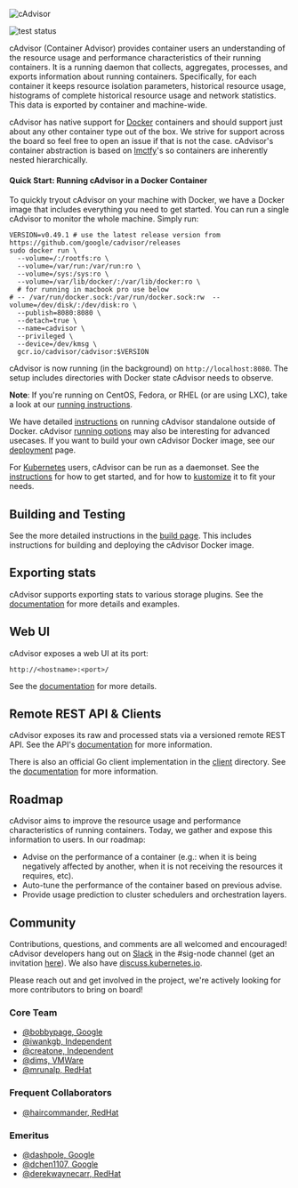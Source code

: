 ![cAdvisor](logo.png "cAdvisor")

![test status](https://github.com/google/cadvisor/workflows/Test/badge.svg)

cAdvisor (Container Advisor) provides container users an understanding of the resource usage and performance characteristics of their running containers. It is a running daemon that collects, aggregates, processes, and exports information about running containers. Specifically, for each container it keeps resource isolation parameters, historical resource usage, histograms of complete historical resource usage and network statistics. This data is exported by container and machine-wide.

cAdvisor has native support for [Docker](https://github.com/docker/docker) containers and should support just about any other container type out of the box. We strive for support across the board so feel free to open an issue if that is not the case. cAdvisor's container abstraction is based on [lmctfy](https://github.com/google/lmctfy)'s so containers are inherently nested hierarchically.

#### Quick Start: Running cAdvisor in a Docker Container

To quickly tryout cAdvisor on your machine with Docker, we have a Docker image that includes everything you need to get started. You can run a single cAdvisor to monitor the whole machine. Simply run:

```
VERSION=v0.49.1 # use the latest release version from https://github.com/google/cadvisor/releases
sudo docker run \
  --volume=/:/rootfs:ro \
  --volume=/var/run:/var/run:ro \
  --volume=/sys:/sys:ro \
  --volume=/var/lib/docker/:/var/lib/docker:ro \
  # for running in macbook pro use below
# -- /var/run/docker.sock:/var/run/docker.sock:rw  --volume=/dev/disk/:/dev/disk:ro \
  --publish=8080:8080 \
  --detach=true \
  --name=cadvisor \
  --privileged \
  --device=/dev/kmsg \
  gcr.io/cadvisor/cadvisor:$VERSION
```

cAdvisor is now running (in the background) on `http://localhost:8080`. The setup includes directories with Docker state cAdvisor needs to observe.

**Note**: If you're running on CentOS, Fedora, or RHEL (or are using LXC), take a look at our [running instructions](docs/running.md).

We have detailed [instructions](docs/running.md#standalone) on running cAdvisor standalone outside of Docker. cAdvisor [running options](docs/runtime_options.md) may also be interesting for advanced usecases. If you want to build your own cAdvisor Docker image, see our [deployment](docs/deploy.md) page.

For [Kubernetes](https://github.com/kubernetes/kubernetes) users, cAdvisor can be run as a daemonset. See the [instructions](deploy/kubernetes) for how to get started, and for how to [kustomize](https://github.com/kubernetes-sigs/kustomize#kustomize) it to fit your needs.

## Building and Testing

See the more detailed instructions in the [build page](docs/development/build.md). This includes instructions for building and deploying the cAdvisor Docker image.

## Exporting stats

cAdvisor supports exporting stats to various storage plugins. See the [documentation](docs/storage/README.md) for more details and examples.

## Web UI

cAdvisor exposes a web UI at its port:

`http://<hostname>:<port>/`

See the [documentation](docs/web.md) for more details.

## Remote REST API & Clients

cAdvisor exposes its raw and processed stats via a versioned remote REST API. See the API's [documentation](docs/api.md) for more information.

There is also an official Go client implementation in the [client](client/) directory. See the [documentation](docs/clients.md) for more information.

## Roadmap

cAdvisor aims to improve the resource usage and performance characteristics of running containers. Today, we gather and expose this information to users. In our roadmap:

- Advise on the performance of a container (e.g.: when it is being negatively affected by another, when it is not receiving the resources it requires, etc).
- Auto-tune the performance of the container based on previous advise.
- Provide usage prediction to cluster schedulers and orchestration layers.

## Community

Contributions, questions, and comments are all welcomed and encouraged! cAdvisor developers hang out on [Slack](https://kubernetes.slack.com) in the #sig-node channel (get an invitation [here](http://slack.kubernetes.io/)). We also have [discuss.kubernetes.io](https://discuss.kubernetes.io/).

Please reach out and get involved in the project, we're actively looking for more contributors to bring on board!

### Core Team
* [@bobbypage, Google](https://github.com/bobbypage)
* [@iwankgb, Independent](https://github.com/iwankgb)
* [@creatone, Independent](https://github.com/creatone)
* [@dims, VMWare](https://github.com/dims)
* [@mrunalp, RedHat](https://github.com/mrunalp)

### Frequent Collaborators
* [@haircommander, RedHat](https://github.com/haircommander)

### Emeritus
* [@dashpole, Google](https://github.com/dashpole)
* [@dchen1107, Google](https://github.com/dchen1107)
* [@derekwaynecarr, RedHat](https://github.com/derekwaynecarr)
